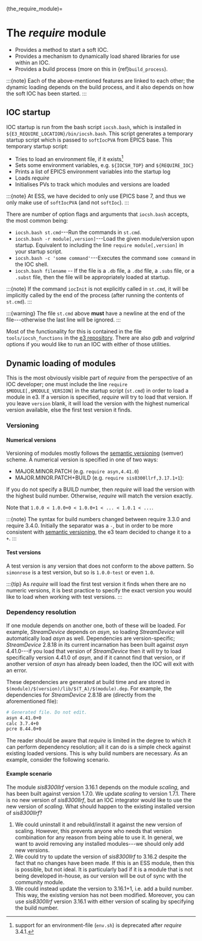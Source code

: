 (the_require_module)=

# The *require* module

* Provides a method to start a soft IOC.
* Provides a mechanism to dynamically load shared libraries for use within an IOC.
* Provides a build process (more on this in {ref}`build_process`).

:::{note}
Each of the above-mentioned features are linked to each other; the dynamic loading depends on the build process, and it also depends on how the soft IOC has been started.
:::

## IOC startup

IOC startup is run from the bash script `iocsh.bash`, which is installed in `${E3_REQUIRE_LOCATION}/bin/iocsh.bash`. This script generates a temporary startup script which is passed to `softIocPVA` from EPICS base. This temporary startup script:
* Tries to load an environment file, if it exists[^envsh]
* Sets some environment variables, e.g. `${IOCSH_TOP}` and `${REQUIRE_IOC}`
* Prints a list of EPICS environment variables into the startup log
* Loads *require*
* Initialises PVs to track which modules and versions are loaded

:::{note}
At ESS, we have decided to only use EPICS base 7, and thus we only make use of `softIocPVA` (and not `softIoc`).
:::

There are number of option flags and arguments that `iocsh.bash` accepts, the most common being: <!-- TODO: rewrite all of this and fixme -->

* `iocsh.bash st.cmd`---Run the commands in `st.cmd`.
* `iocsh.bash -r module[,version]`---Load the given module/version upon startup. Equivalent to including the line `require module[,version]` in your startup script.
* `iocsh.bash -c 'some command'`---Executes the command `some command` in the IOC shell.
* `iocsh.bash filename` -- If the file is a `.db` file, a `.dbd` file, a `.subs` file, or a `.subst` file, then the file will be appropriately loaded at startup.

:::{note}
If the command `iocInit` is not explicitly called in `st.cmd`, it will be implicitly called by the end of the process (after running the contents of `st.cmd`).
:::

:::{warning}
The file `st.cmd` above **must** have a newline at the end of the file---otherwise the last line will be ignored.
:::

Most of the functionality for this is contained in the file `tools/iocsh_functions` in the [e3 repository](https://gitlab.esss.lu.se/e3/e3). There are also *gdb* and *valgrind* options if you would like to run an IOC with either of those utilities.

## Dynamic loading of modules

This is the most obviously visible part of *require* from the perspective of an IOC developer; one must include the line `require $MODULE[,$MODULE_VERSION]` in the startup script (`st.cmd`) in order to load a module in e3. If a version is specified, *require* will try to load that version. If you leave `version` blank, it will load the version with the highest numerical version available, else the first test version it finds.

### Versioning

#### Numerical versions

Versioning of modules mostly follows the [semantic versioning](https://semver.org/) (semver) scheme. A numerical version is specified in one of two ways:

* MAJOR.MINOR.PATCH (e.g. `require asyn,4.41.0`)
* MAJOR.MINOR.PATCH+BUILD (e.g. `require sis8300llrf,3.17.1+1`):

If you do not specify a BUILD number, then *require* will load the version with the highest build number. Otherwise, *require* will match the version exactly.

Note that `1.0.0 < 1.0.0+0 < 1.0.0+1 < ... < 1.0.1 < ...`.

:::{note}
The syntax for build numbers changed between require 3.3.0 and require 3.4.0. Initially the separator was a `-`, but in order to be more consistent with 
[semantic versioning](https://semver.org/), the e3 team decided to change it to a `+`.
:::

#### Test versions

A test version is any version that does not conform to the above pattern. So `simonrose` is a test version, but so is `1.0.0-test` or even `1.0`.

:::{tip}
As *require* will load the first test version it finds when there are no numeric versions, it is best practice to specify the exact version you would like to load when working with test versions.
:::

### Dependency resolution

If one module depends on another one, both of these will be loaded. For example, *StreamDevice* depends on *asyn*, so loading *StreamDevice* will automatically load *asyn* as well. Dependencies are version-specific; *StreamDevice* 2.8.18 in its current incarnation has been built against *asyn* 4.41.0---if you load that version of *StreamDevice* then it will try to load specifically version 4.41.0 of *asyn*, and if it cannot find that version, or if another version of *asyn* has already been loaded, then the IOC will exit with an error.

These dependencies are generated at build time and are stored in `$(module)/$(version)/lib/$(T_A)/$(module).dep`. For example, the dependencies for *StreamDevice* 2.8.18 are (directly from the aforementioned file):

```bash
# Generated file. Do not edit.
asyn 4.41.0+0
calc 3.7.4+0
pcre 8.44.0+0
```

The reader should be aware that *require* is limited in the degree to which it can perform dependency resolution; all it can do is a simple check against existing loaded versions. This is why build numbers are necessary. As an example, consider the following scenario.

#### Example scenario

The module *sis8300llrf* version 3.16.1 depends on the module *scaling*, and has been built against version 1.7.0. We update *scaling* to version 1.7.1. There is no new version of *sis8300llrf*, but an IOC integrator would like to use the new version of *scaling*. What should happen to the existing installed version of *sis8300llrf*?

1. We could uninstall it and rebuild/install it against the new version of scaling. However, this prevents anyone who needs that version combination for any reason from being able to use it. In general, we want to avoid removing any installed modules---we should only add new versions.
2. We could try to update the version of *sis8300llrf* to 3.16.2 despite the fact that no changes have been made. If this is an ESS module, then this is possible, but not ideal. It is particularly bad if it is a module that is not being developed in-house, as our version will be out of sync with the community module.
3. We could instead update the version to 3.16.1+1, i.e. add a build number. This way, the existing version has not been modified. Moreover, you can use *sis8300llrf* version 3.16.1 with either version of scaling by specifying the build number.


[^envsh]: support for an environment-file (`env.sh`) is deprecated after *require* 3.4.1.
